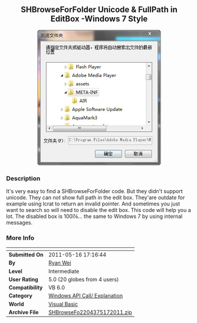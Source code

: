 ﻿<div align="center">

## SHBrowseForFolder Unicode & FullPath in EditBox  \-Windows 7 Style 

<img src="PIC2011515227335829.jpg">
</div>

### Description

It's very easy to find a SHBrowseForFolder code. But they didn't support unicode. They can not show full path in the edit box. They'are outdate for example using lcrat to return an invalid pointer. And sometimes you just want to search so will need to disable the edit box. This code will help you a lot. The disabled box is 100ï¼… the same to Windows 7 by using internal messages.
 
### More Info
 


<span>             |<span>
---                |---
**Submitted On**   |2011-05-16 17:16:44
**By**             |[Ryan Wei](https://github.com/Planet-Source-Code/PSCIndex/blob/master/ByAuthor/ryan-wei.md)
**Level**          |Intermediate
**User Rating**    |5.0 (20 globes from 4 users)
**Compatibility**  |VB 6\.0
**Category**       |[Windows API Call/ Explanation](https://github.com/Planet-Source-Code/PSCIndex/blob/master/ByCategory/windows-api-call-explanation__1-39.md)
**World**          |[Visual Basic](https://github.com/Planet-Source-Code/PSCIndex/blob/master/ByWorld/visual-basic.md)
**Archive File**   |[SHBrowseFo2204375172011\.zip](https://github.com/Planet-Source-Code/ryan-wei-shbrowseforfolder-unicode-fullpath-in-editbox-windows-7-style__1-73909/archive/master.zip)








